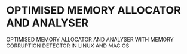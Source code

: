 # OPTIMISED MEMORY ALLOCATOR AND ANALYSER

OPTIMISED MEMORY ALLOCATOR AND ANALYSER WITH MEMORY CORRUPTION DETECTOR IN LINUX AND MAC OS
